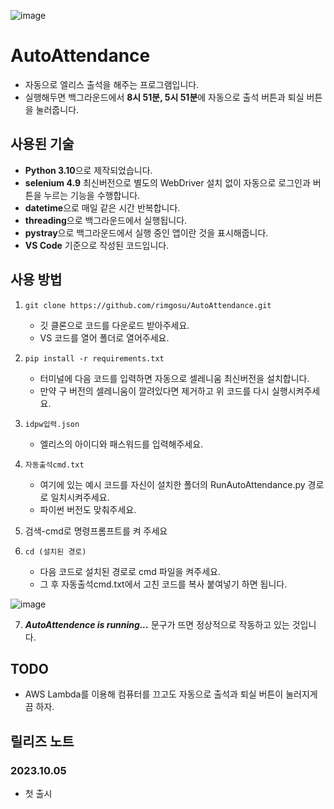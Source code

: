 ![image](https://github.com/rimgosu/AutoAttendance/assets/120752098/8ef59470-ee75-4d90-ac13-bc4a2490aca1)

# AutoAttendance

- 자동으로 엘리스 출석을 해주는 프로그램입니다.
- 실행해두면 백그라운드에서 **8시 51분, 5시 51분**에 자동으로 출석 버튼과 퇴실 버튼을 눌러줍니다.

## 사용된 기술
- **Python 3.10**으로 제작되었습니다.
- **selenium 4.9** 최신버전으로 별도의 WebDriver 설치 없이 자동으로 로그인과 버튼을 누르는 기능을 수행합니다.
- **datetime**으로 매일 같은 시간 반복합니다.
- **threading**으로 백그라운드에서 실행됩니다.
- **pystray**으로 백그라운드에서 실행 중인 앱이란 것을 표시해줍니다.
- **VS Code** 기준으로 작성된 코드입니다.

## 사용 방법



1. `git clone https://github.com/rimgosu/AutoAttendance.git`
   - 깃 클론으로 코드를 다운로드 받아주세요.
   - VS 코드를 열어 폴더로 열어주세요.

2. `pip install -r requirements.txt`
   - 터미널에 다음 코드를 입력하면 자동으로 셀레니움 최신버전을 설치합니다.
   - 만약 구 버전의 셀레니움이 깔려있다면 제거하고 위 코드를 다시 실행시켜주세요.
  
3. `idpw입력.json`
   - 엘리스의 아이디와 패스워드를 입력해주세요.
  
4. `자동출석cmd.txt`
   - 여기에 있는 예시 코드를 자신이 설치한 폴더의 RunAutoAttendance.py 경로로 일치시켜주세요.
   - 파이썬 버전도 맞춰주세요.
  
5. 검색-cmd로 명령프롬프트를 켜 주세요

6. `cd (설치된 경로)`
   - 다음 코드로 설치된 경로로 cmd 파일을 켜주세요.
   - 그 후 자동출석cmd.txt에서 고친 코드를 복사 붙여넣기 하면 됩니다.

![image](https://github.com/rimgosu/AutoAttendance/assets/120752098/7108c613-617c-4051-8131-11ec6647d149)

7. *************AutoAttendence is running...************* 문구가 뜨면 정상적으로 작동하고 있는 것입니다.

## TODO
- AWS Lambda를 이용해 컴퓨터를 끄고도 자동으로 출석과 퇴실 버튼이 눌러지게끔 하자.
  
## 릴리즈 노트
### 2023.10.05
- 첫 출시



